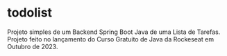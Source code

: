# todolist
Projeto simples de um Backend Spring Boot Java de uma Lista de Tarefas. Projeto feito no lançamento do Curso Gratuito de Java da Rockeseat em Outubro de 2023.

